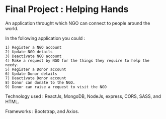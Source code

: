 # Final Project : Helping Hands 

An application throught which NGO can connect to people around the world. 

In the following application you could : 

    1) Register a NGO account
    2) Update NGO details
    3) Deactivate NGO account
    4) Make a request by NGO for the things they require to help the needy. 
    5) Register a Donor account
    6) Update Donor details
    7) Deactivate Donor account
    8) Donor can donate to the NGO. 
    9) Donor can raise a request to visit the NGO 

Technology used : ReactJs, MongoDB, NodeJs, express, CORS, SASS, and HTML. 

Frameworks : Bootstrap, and Axios.
